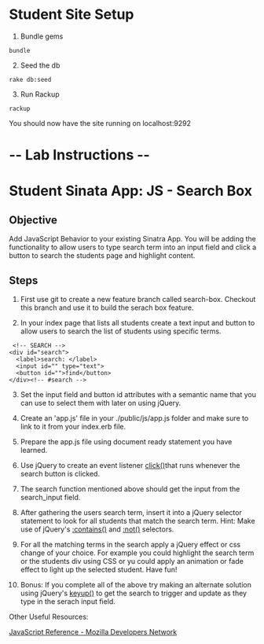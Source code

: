 # Student Site Setup

1. Bundle gems

```
bundle
```

2. Seed the db

```
rake db:seed
```

3. Run Rackup 

```
rackup
```

You should now have the site running on localhost:9292

# -- Lab Instructions --

# Student Sinata App: JS - Search Box

## Objective

Add JavaScript Behavior to your existing Sinatra App. You will be adding the functionality to allow users to type search term into an input field and click a button to search the students page and highlight content.

## Steps

1. First use git to create a new feature branch called search-box. Checkout this branch and use it to build the serach box feature.

2. In your index page that lists all students create a text input and button to allow users to search the list of students using specific terms.

```
 <!-- SEARCH -->
<div id="search">
  <label>search: </label>
  <input id="" type="text">
  <button id="">find</button>
</div><!-- #search -->
```

3. Set the input field and button id attributes with a semantic name that you can use to select them with later on using jQuery.

4. Create an 'app.js' file in your ./public/js/app.js folder and make sure to link to it from your index.erb file.

5. Prepare the app.js file using document ready statement you have learned.

6. Use jQuery to create an event listener [click()](http://api.jquery.com/click/)that runs whenever the search button is clicked.

7. The search function mentioned above should get the input from the search_input field.

8. After gathering the users search term, insert it into a jQuery selector statement to look for all students that match the search term. Hint: Make use of jQuery's [:contains()](http://api.jquery.com/contains-selector/) and [:not()](http://api.jquery.com/not-selector/) selectors.

9. For all the matching terms in the search apply a jQuery effect or css change of your choice. For example you could highlight the search term or the students div using CSS or yu could apply an animation or fade effect to light up the selected student. Have fun!

10. Bonus: If you complete all of the above try making an alternate solution using jQuery's [keyup()](http://api.jquery.com/keyup/) to get the search to trigger and update as they type in the serach input field.

Other Useful Resources:

[JavaScript Reference - Mozilla Developers Network](https://developer.mozilla.org/en-US/docs/Web/JavaScript)








